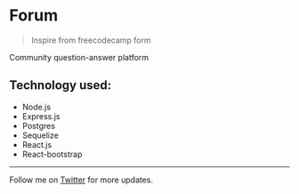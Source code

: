 # Forum

> Inspire from freecodecamp form

Community question-answer platform

## Technology used:

- Node.js
- Express.js
- Postgres
- Sequelize
- React.js
- React-bootstrap
---
Follow me on [Twitter](https://twitter.com/nikk_xyz) for more updates.
